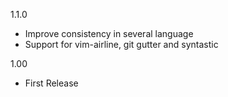 1.1.0
 * Improve consistency in several language
 * Support for vim-airline, git gutter and syntastic

1.00
 * First Release
